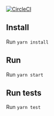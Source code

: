 [![CircleCI](https://circleci.com/gh/cipriancaba/react-calculator.svg?style=svg)](https://circleci.com/gh/cipriancaba/react-calculator)

## Install

Run `yarn install`

## Run

Run `yarn start`

## Run tests

Run `yarn test`
